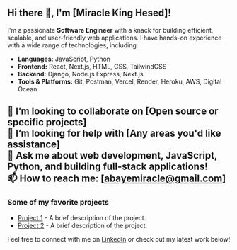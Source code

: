 ## Hi there 👋, I'm [Miracle King Hesed]!

I'm a passionate **Software Engineer** with a knack for building efficient, scalable, and user-friendly web applications. I have hands-on experience with a wide range of technologies, including:

- **Languages:** JavaScript, Python
- **Frontend:** React, Next.js, HTML, CSS, TailwindCSS
- **Backend:** Django, Node.js Express, Next.js
- **Tools & Platforms:** Git, Postman, Vercel, Render, Heroku, AWS, Digital Ocean

<!--
🔭 I’m currently working on [Project you're working on]  
🌱 I’m currently learning [New technology you're exploring] 
⚡ Fun fact: []
-->
 
👯 I’m looking to collaborate on [Open source or specific projects]  
🤔 I’m looking for help with [Any areas you'd like assistance]  
💬 Ask me about web development, JavaScript, Python, and building full-stack applications!  
📫 How to reach me: [abayemiracle@gmail.com]  
---

### Some of my favorite projects

- [Project 1](Link) - A brief description of the project.
- [Project 2](Link) - A brief description of the project.

Feel free to connect with me on [LinkedIn](Link) or check out my latest work below!
